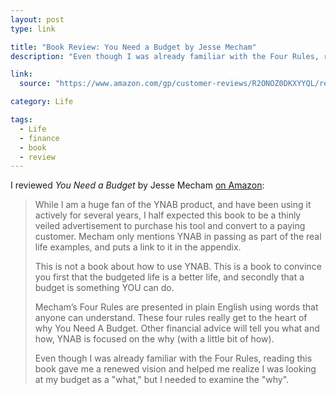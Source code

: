 ```yaml
---
layout: post
type: link

title: "Book Review: You Need a Budget by Jesse Mecham"
description: "Even though I was already familiar with the Four Rules, reading this book gave me a renewed vision and helped me realize I was looking at my budget as a what but I needed to examine the why."

link:
  source: "https://www.amazon.com/gp/customer-reviews/R2ONOZ0DKXYYQL/ref=cm_cr_getr_d_rvw_ttl?ie=UTF8&ASIN=0062567586"

category: Life

tags:
  - Life
  - finance
  - book
  - review
---
```


I reviewed _You Need a Budget_ by Jesse Mecham [on Amazon][ynab]:

> While I am a huge fan of the YNAB product, and have been using it actively for
> several years, I half expected this book to be a thinly veiled advertisement
> to purchase his tool and convert to a paying customer. Mecham only mentions
> YNAB in passing as part of the real life examples, and puts a link to it in
> the appendix.
>
> This is not a book about how to use YNAB. This is a book to convince you first
> that the budgeted life is a better life, and secondly that a budget is
> something YOU can do.
>
> Mecham’s Four Rules are presented in plain English using words that anyone can
> understand. These four rules really get to the heart of why You Need A Budget.
> Other financial advice will tell you what and how, YNAB is focused on the why
> (with a little bit of how).
>
> Even though I was already familiar with the Four Rules, reading this book gave
> me a renewed vision and helped me realize I was looking at my budget as a
> "what," but I needed to examine the "why".

[ynab]: <%= @item[:link][:source] %>

